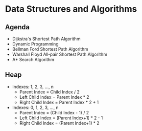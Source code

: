 # Data Structures and Algorithms

## Agenda
* Dijkstra's Shortest Path Algorithm
* Dynamic Programming
* Bellman Ford Shortest Path Algorithm
* Warshall Floyd All-pair Shortest Path Algorithm
* A* Search Algorithm

## Heap
* Indexes: 1, 2, 3, ..., n
	* Parent Index = Child Index / 2
	* Left Child Index = Parent Index * 2
	* Right Child Index = Parent Index * 2 + 1
* Indexes: 0, 1, 2, 3, ..., n
	* Parent Index = (Child Index - 1) / 2
	* Left Child Index = (Parent Index+1) * 2 - 1
	* Right Child Index = (Parent Index+1) * 2

